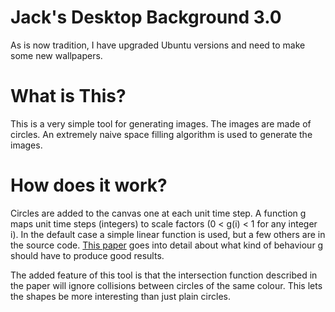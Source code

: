 # Jack's Desktop Background 3.0
As is now tradition, I have upgraded Ubuntu versions and need to make some new wallpapers.

# What is This?
This is a very simple tool for generating images. The images are made of circles. An
extremely naive space filling algorithm is used to generate the images.

# How does it work?
Circles are added to the canvas one at each unit time step. A function g maps
unit time steps (integers) to scale factors (0 < g(i) < 1 for any integer i). In the
default case a simple linear function is used, but a few others are in the source code.
[This paper](https://link.springer.com/content/pdf/10.7603/s40601-013-0004-2.pdf) goes into
detail about what kind of behaviour g should have to produce good results.

The added feature of this tool is that the intersection function described in the paper
will ignore collisions between circles of the same colour. This lets the shapes
be more interesting than just plain circles.
